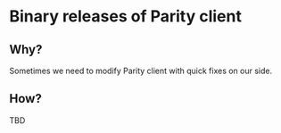 # Binary releases of Parity client

## Why?

Sometimes we need to modify Parity client with quick fixes on our side.

## How?

TBD
